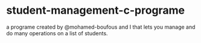 # student-management-c-programe
a programe created by @mohamed-boufous and I that lets you manage and  do many operations on a list of students.
